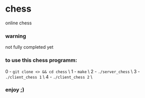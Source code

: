 # chess
online chess

### warning
not fully completed yet


### to use this chess programm:
0 - ```git clone <> && cd chess``` \\
1 - ```make``` \\
2 - ```./server_chess``` \\
3 - ```./client_chess 1``` \\
4 - ```./client_chess 2``` \\

### enjoy ;)
